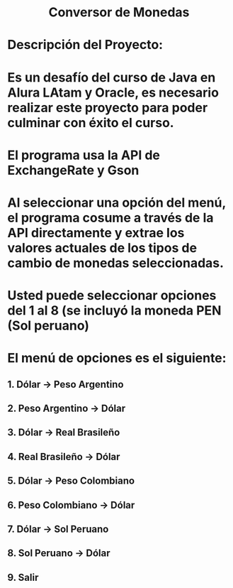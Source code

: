 <h1 align="center">  Conversor de Monedas </h1>

# Descripción del Proyecto:
# Es un desafío del curso de Java en Alura LAtam y Oracle, es necesario realizar este proyecto para poder culminar con éxito el curso.

# El programa usa la API de ExchangeRate y Gson
# Al seleccionar una opción del menú, el programa cosume a través de la API directamente y extrae los valores actuales de los tipos de cambio de monedas seleccionadas.

# Usted puede seleccionar opciones del 1 al 8 (se incluyó la moneda PEN (Sol peruano)
# El menú de opciones es el siguiente:
## 1. Dólar           -> Peso Argentino
## 2. Peso Argentino  -> Dólar
## 3. Dólar           -> Real Brasileño
## 4. Real Brasileño  -> Dólar
## 5. Dólar           -> Peso Colombiano
## 6. Peso Colombiano -> Dólar
## 7. Dólar           -> Sol Peruano
## 8. Sol Peruano     -> Dólar
## 9. Salir

